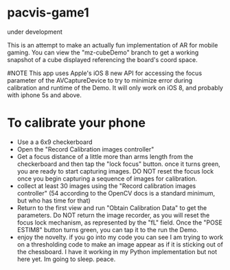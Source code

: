 pacvis-game1
============

under development

This is an attempt to make an actually fun implementation of AR for mobile gaming. You can view the "mz-cubeDemo" branch to get a working snapshot of a cube displayed referencing the board's coord space.

#NOTE
This app uses Apple's iOS 8 new API for accessing the focus parameter of the AVCaptureDevice to try to minimize error during calibration and runtime of the Demo. It will only work on iOS 8, and probably with iphone 5s and above.

# To calibrate your phone
- Use a a 6x9 checkerboard
- Open the "Record Calibration images controller"
- Get a focus distance of a little more than arms length from the checkerboard and then tap the "lock focus" button. once it turns green, you are ready to start capturing images. DO NOT reset the focus lock once you begin capturing a sequence of images for calibration.
- collect at least 30 images using the "Record calibration images controller" (54 according to the OpenCV docs is a standard minimum, but who has time for that)
- Return to the first view and run "Obtain Calibration Data" to get the parameters. Do NOT return the image recorder, as you will reset the focus lock mechanism, as represented by the "fL" field. Once the "POSE ESTIM8" button turns green, you can tap it to the run the Demo.
- enjoy the novelty. if you go into my code you can see I am trying to work on a thresholding code to make an image appear as if it is sticking out of the chessboard. I have it working in my Python implementation but not here yet. Im going to sleep. peace.
